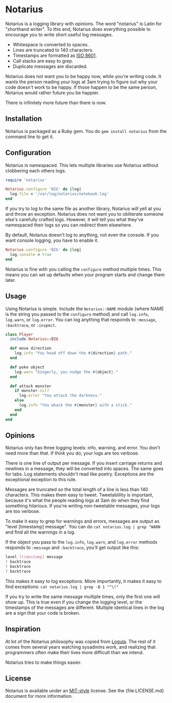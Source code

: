 Notarius
========

Notarius is a logging library with opinions. The word "notarius" is
Latin for "shorthand writer". To this end, Notarius does everything
possible to encourage you to write short useful log messages. 

 * Whitespace is converted to spaces.
 * Lines are truncated to 140 characters.
 * Timestamps are formatted as [ISO 8601][].
 * Call stacks are easy to grep.
 * Duplicate messages are discarded.

Notarius does not want you to be happy now, while you're writing code.
It wants the person reading your logs at 3am trying to figure out why
your code doesn't work to be happy. If those happen to be the same
person, Notarius would rather future you be happier.

There is infinitely more future than there is now.

Installation
------------

Notarius is packaged as a Ruby gem. You do `gem install notarius` from
the command line to get it.

Configuration
-------------

Notarius is namespaced. This lets multiple libraries use Notarius
without clobbering each others logs.

```ruby
require 'notarius'

Notarius.configure 'BIG' do |log|
  log.file = '/var/log/notarius/notebook.log'
end
```

If you try to log to the same file as another library, Notarius will
yell at you and throw an exception. Notarius does not want you to
obliterate someone else's carefully crafted logs. However, it will tell
you what they've namespaced their logs so you can redirect them
elsewhere.

By default, Notarius doesn't log to anything, not even the console. If
you want console logging, you have to enable it.

```ruby
Notarius.configure 'BIG' do |log|
  log.console = true
end
```

Notarius is fine with you calling the `configure` method multiple times.
This means you can set up defaults when your program starts and change
them later.

Usage
-----

Using Notarius is simple. Include the `Notarius::NAME` module (where
NAME is the string you passed to the `configure` method) and call
`log.info`, `log.warn`, or `log.error`. You can log anything that
responds to `:message`, `:backtrace`, or `:inspect`.

```ruby
class Player 
  include Notarius::BIG

  def move direction
    log.info "You head off down the #{direction} path."
  end

  def poke object
    log.warn "Gingerly, you nudge the #{object}."
  end

  def attack monster 
    if monster.nil?
      log.error "You attack the darkness."
    else
      log.info "You whack the #{monster} with a stick."
    end
  end
end
```

Opinions
--------

Notarius only has three logging levels: info, warning, and error. You
don't need more than that. If think you do, your logs are too verbose.

There is one line of output per message. If you insert carriage returns
and newlines in a message, they will be converted into spaces. The same
goes for tabs. Log statements shouldn't read like poetry. Exceptions are
the exceptional exception to this rule.

Messages are truncated so the total length of a line is less than 140
characters. This makes them easy to tweet. Tweetablility is important,
because it's what the people reading logs at 3am do when they find
something hilarious. If you're writing non-tweetable messages, your logs
are too verbose.

To make it easy to grep for warnings and errors, messages are output as
"level [timestamp] message". You can do `cat notarius.log | grep ^WARN`
and find all the warnings in a log.

If the object you pass to the `log.info`, `log.warn`, and `log.error`
methods responds to `:message` and `:backtrace`, you'll get output like
this:

```bash
level [timestamp] message
! backtrace
! backtrace
! backtrace 
```

This makes it easy to log exceptions. More importantly, it makes it easy
to find exceptions: `cat notarius.log | grep -B 1 "^\!"`

If you try to write the same message multiple times, only the first one
will show up. This is true even if you change the logging level, or the
timestamps of the messages are different. Multiple identical lines in
the log are a sign that your code is broken.

Inspiration
-----------

At lot of the Notarius philosophy was copied from [Logula][]. The
rest of it comes from several years watching sysadmins work, and
realizing that programmers often make their lives more difficult than we
intend.

Notarius tries to make things easier.

License
-------

Notarius is available under an [MIT-style][] license. See the
{file:LICENSE.md} document for more information.

[Logula]: https://github.com/codahale/logula "Logula is a Scala library which provides a sane log output format and easy-to-use mixin for adding logging to your code."
[MIT-style]:  http://opensource.org/license/MIT "Open Source Initiative OSI - The MIT License"
[ISO 8601]: http://en.wikipedia.org/wiki/ISO_8601 "An international standard covering the exchange of date and time related data."
